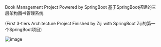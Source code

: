 Book Management Project Powered by SpringBoot 基于SpringBoot搭建的三层架构图书管理系统

(First 3-tiers Architecture Project Finished by Ziji with SpringBoot  Ziji的第一个SpringBoot项目)

![image](https://user-images.githubusercontent.com/113784268/204967959-ce62294c-832c-4c53-b330-d9f6be015278.png)
